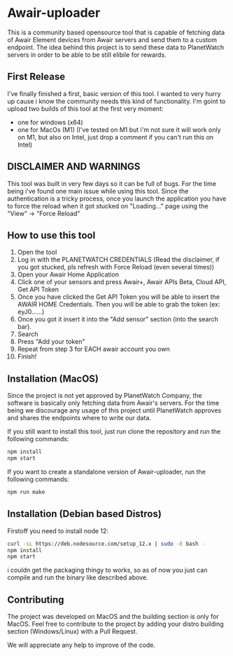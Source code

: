 # Awair-uploader
This is a community based opensource tool that is capable of fetching data of Awair Element devices from Awair servers and send them to a custom endpoint.
The idea behind this project is to send these data to PlanetWatch servers in order to be able to be still elibile for rewards.

## First Release
I've finally finished a first, basic version of this tool. I wanted to very hurry up cause i know the community needs this kind of functionality.
I'm goint to upload two builds of this tool at the first very moment:
- one for windows (x64)
- one for MacOs (M1) (I've tested on M1 but i'm not sure it will work only on M1, but also on Intel, just drop a comment if you can't run this on Intel)

## DISCLAIMER AND WARNINGS
This tool was built in very few days so it can be full of bugs. For the time being i've found one main issue while using this tool. Since the authentication is a tricky process, once you launch the application you have to force the reload when it got stucked on "Loading..." page using the "View" -> "Force Reload"

## How to use this tool
1. Open the tool
2. Log in with the PLANETWATCH CREDENTIALS (Read the disclaimer, if you got stucked, pls refresh with Force Reload (even several times))
3. Open your Awair Home Application
4. Click one of your sensors and press Awair+, Awair APIs Beta, Cloud API, Get API Token
5. Once you have clicked the Get API Token you will be able to insert the AWAIR HOME Credentials. Then you will be able to grab the token (ex: eyJ0......)
5. Once you got it insert it into the "Add sensor" section (into the search bar).
6. Search
7. Press "Add your token"
8. Repeat from step 3 for EACH awair account you own
9. Finish!


## Installation (MacOS)
Since the project is not yet approved by PlanetWatch Company, the software is basically only fetching data from Awair's servers. For the time being we discourage any usage of this project until PlanetWatch approves and shares the endpoints where to write our data.

If you still want to install this tool, just run clone the repository and run the following commands:
```sh
npm install
npm start
```

If you want to create a standalone version of Awair-uploader, run the following commands:
```sh
npm run make
```

## Installation (Debian based Distros)
Firstoff you need to install node 12:
```sh
curl -sL https://deb.nodesource.com/setup_12.x | sudo -E bash -
npm install
npm start
```
i couldn get the packaging thingy to works, so as of now you just can compile and run the binary like described above.

## Contributing

The project was developed on MacOS and the building section is only for MacOS. Feel free to contribute to the project by adding your distro building section (Windows/Linux) with a Pull Request.

We will appreciate any help to improve of the code.
